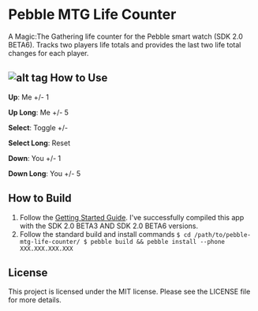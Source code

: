 Pebble MTG Life Counter
===================
A Magic:The Gathering life counter for the Pebble smart watch (SDK 2.0 BETA6). Tracks two players life totals and provides the last two life total changes for each player.

![alt tag](https://raw.github.com/crankeye/pebble-mtg-life-counter/master/screenshots/usage.png) 
How to Use
----------
**Up**: Me +/- 1

**Up Long**: Me +/- 5

**Select**: Toggle +/-

**Select Long**: Reset

**Down**: You +/- 1

**Down Long**: You +/- 5

How to Build
------------
1. Follow the [Getting Started Guide](https://developer.getpebble.com/2/getting-started/). I've successfully compiled this app with the SDK 2.0 BETA3 AND SDK 2.0 BETA6 versions.
2. Follow the standard build and install commands
`$ cd /path/to/pebble-mtg-life-counter/
$ pebble build && pebble install --phone XXX.XXX.XXX.XXX`

License
-------
This project is licensed under the MIT license. Please see the LICENSE file for more details.
